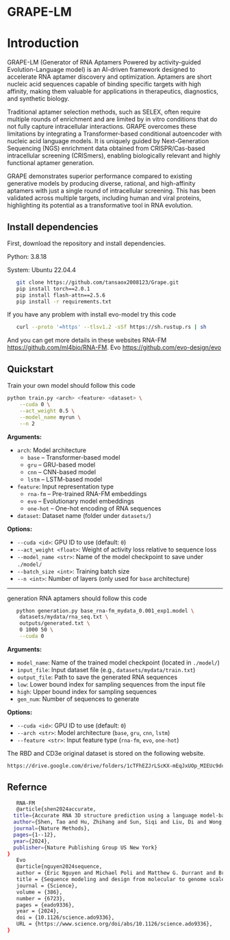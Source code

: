 # GRAPE-LM

# Introduction
GRAPE-LM (Generator of RNA Aptamers Powered by activity-guided Evolution-Language model) is an AI-driven framework designed to accelerate RNA aptamer discovery and optimization. Aptamers are short nucleic acid sequences capable of binding specific targets with high affinity, making them valuable for applications in therapeutics, diagnostics, and synthetic biology.

Traditional aptamer selection methods, such as SELEX, often require multiple rounds of enrichment and are limited by in vitro conditions that do not fully capture intracellular interactions. GRAPE overcomes these limitations by integrating a Transformer-based conditional autoencoder with nucleic acid language models. It is uniquely guided by Next-Generation Sequencing (NGS) enrichment data obtained from CRISPR/Cas-based intracellular screening (CRISmers), enabling biologically relevant and highly functional aptamer generation.

GRAPE demonstrates superior performance compared to existing generative models by producing diverse, rational, and high-affinity aptamers with just a single round of intracellular screening. This has been validated across multiple targets, including human and viral proteins, highlighting its potential as a transformative tool in RNA evolution.

## Install dependencies
First, download the repository and install dependencies.

Python: 3.8.18

System: Ubuntu 22.04.4

```bash
   git clone https://github.com/tansaox2008123/Grape.git
   pip install torch==2.0.1
   pip install flash-attn==2.5.6
   pip install -r requirements.txt
```

If you have any problem with install evo-model try this code 
```bash
   curl --proto '=https' --tlsv1.2 -sSf https://sh.rustup.rs | sh
```

And you can get more details in these websites
RNA-FM https://github.com/ml4bio/RNA-FM.
Evo https://github.com/evo-design/evo

## Quickstart
Train your own model should follow this code
```bash
python train.py <arch> <feature> <dataset> \
    --cuda 0 \
    --act_weight 0.5 \
    --model_name myrun \
    --n 2
```

**Arguments:**

* `arch`: Model architecture
  * `base` – Transformer-based model
  * `gru` – GRU-based model
  * `cnn` – CNN-based model
  * `lstm` – LSTM-based model
* `feature`: Input representation type
  * `rna-fm` – Pre-trained RNA-FM embeddings
  * `evo` – Evolutionary model embeddings
  * `one-hot` – One-hot encoding of RNA sequences
* `dataset`: Dataset name (folder under `datasets/`)

**Options:**

* `--cuda <id>`: GPU ID to use (default: `0`)
* `--act_weight <float>`: Weight of activity loss relative to sequence loss
* `--model_name <str>`: Name of the model checkpoint to save under `./model/`
* `--batch_size <int>`: Training batch size
* `--n <int>`: Number of layers (only used for `base` architecture)

---

generation RNA aptamers should follow this code
```bash
   python generation.py base_rna-fm_mydata_0.001_exp1.model \
    datasets/mydata/rna_seq.txt \
    outputs/generated.txt \
    0 1000 50 \
    --cuda 0

```

**Arguments:**

* `model_name`: Name of the trained model checkpoint (located in `./model/`)
* `input_file`: Input dataset file (e.g., `datasets/mydata/train.txt`)
* `output_file`: Path to save the generated RNA sequences
* `low`: Lower bound index for sampling sequences from the input file
* `high`: Upper bound index for sampling sequences
* `gen_num`: Number of sequences to generate

**Options:**

* `--cuda <id>`: GPU ID to use (default: `0`)
* `--arch <str>`: Model architecture (`base`, `gru`, `cnn`, `lstm`)
* `--feature <str>`: Input feature type (`rna-fm`, `evo`, `one-hot`)



The RBD and CD3e original dataset is stored on the following website.
```bash
https://drive.google.com/drive/folders/1cTFhEZJrLScKX-mEqJxUOp_MIEUc9dc1?usp=sharing
```
## Refernce
```bash
   RNA-FM
   @article{shen2024accurate,
  title={Accurate RNA 3D structure prediction using a language model-based deep learning approach},
  author={Shen, Tao and Hu, Zhihang and Sun, Siqi and Liu, Di and Wong, Felix and Wang, Jiuming and Chen, Jiayang and Wang, Yixuan and Hong, Liang and Xiao, Jin and others},
  journal={Nature Methods},
  pages={1--12},
  year={2024},
  publisher={Nature Publishing Group US New York}
}
   Evo
   @article{nguyen2024sequence,
   author = {Eric Nguyen and Michael Poli and Matthew G. Durrant and Brian Kang and Dhruva Katrekar and David B. Li and Liam J. Bartie and Armin W. Thomas and Samuel H. King and Garyk Brixi and Jeremy Sullivan and Madelena Y. Ng and Ashley Lewis and Aaron Lou and Stefano Ermon and Stephen A. Baccus and Tina Hernandez-Boussard and Christopher Ré and Patrick D. Hsu and Brian L. Hie },
   title = {Sequence modeling and design from molecular to genome scale with Evo},
   journal = {Science},
   volume = {386},
   number = {6723},
   pages = {eado9336},
   year = {2024},
   doi = {10.1126/science.ado9336},
   URL = {https://www.science.org/doi/abs/10.1126/science.ado9336},
}
```

